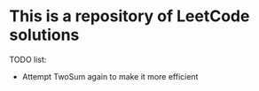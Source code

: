 # This is a repository of LeetCode solutions

TODO list:
  - Attempt TwoSum again to make it more efficient
